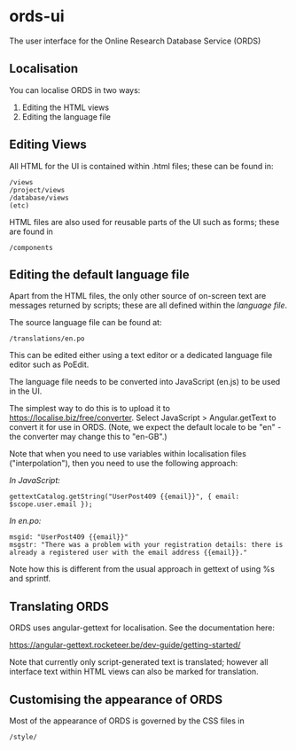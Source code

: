 # ords-ui

The user interface for the Online Research Database Service (ORDS)

## Localisation

You can localise ORDS in two ways:

1. Editing the HTML views
2. Editing the language file

## Editing Views

All HTML for the UI is contained within .html files; these can be found in:

    /views
    /project/views
    /database/views
    (etc)

HTML files are also used for reusable parts of the UI such as forms; these are found 
in 

    /components

## Editing the default language file

Apart from the HTML files, the only other source of on-screen text are messages returned by scripts; these
are all defined within the *language file*.

The source language file can be found at:

    /translations/en.po
    
This can be edited either using a text editor or a dedicated language file editor such as PoEdit.

The language file needs to be converted into JavaScript (en.js) to be used in the UI. 

The simplest way to do this is to upload it to https://localise.biz/free/converter. Select JavaScript > Angular.getText to convert
it for use in ORDS. (Note, we expect the default locale to be "en" - the converter may change this to "en-GB".)

Note that when you need to use variables within localisation files ("interpolation"), then you need to use the following approach:

*In JavaScript:*

    gettextCatalog.getString("UserPost409 {{email}}", { email: $scope.user.email });

*In en.po:*

    msgid: "UserPost409 {{email}}"
    msgstr: "There was a problem with your registration details: there is already a registered user with the email address {{email}}."

Note how this is different from the usual approach in gettext of using %s and sprintf.

## Translating ORDS

ORDS uses angular-gettext for localisation. See the documentation here:

https://angular-gettext.rocketeer.be/dev-guide/getting-started/

Note that currently only script-generated text is translated; however all interface text within HTML views can also be marked for translation.

## Customising the appearance of ORDS

Most of the appearance of ORDS is governed by the CSS files in

    /style/



